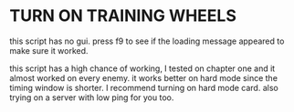 
# TURN ON TRAINING WHEELS

this script has no gui. press f9 to see if the loading message appeared to make sure it worked.

this script has a high chance of working, I tested on chapter one and it almost worked on every enemy. 
it works better on hard mode since the timing window is shorter. I recommend turning on hard mode card.
also trying on a server with low ping for you too.
